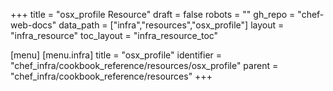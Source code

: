 +++
title = "osx_profile Resource"
draft = false
robots = ""
gh_repo = "chef-web-docs"
data_path = ["infra","resources","osx_profile"]
layout = "infra_resource"
toc_layout = "infra_resource_toc"

[menu]
  [menu.infra]
    title = "osx_profile"
    identifier = "chef_infra/cookbook_reference/resources/osx_profile"
    parent = "chef_infra/cookbook_reference/resources"
+++

<!-- The contents of this page are automatically generated from the osx_profile.yaml file in the data directory. -->
<!-- To suggest a change, edit the https://github.com/chef/chef/blob/main/lib/chef/resource/osx_profile.rb file
      and submit a pull request to the https://github.com/chef/chef repository. -->
